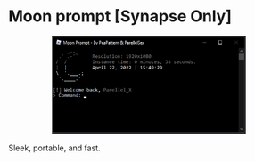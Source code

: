 # Moon prompt [Synapse Only]
<p align="center">
    <img src="https://raw.githubusercontent.com/ParellelSex/prompt/main/assets/image0-1.png" style="width: 69%">
</p>
Sleek, portable, and fast.
